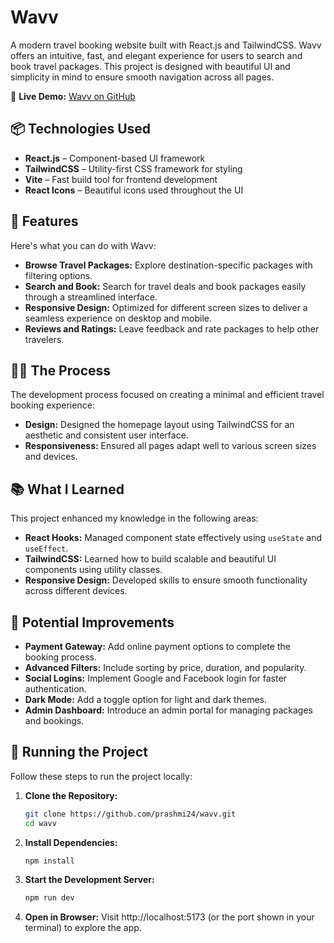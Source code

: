 # Wavv  
A modern travel booking website built with React.js and TailwindCSS. Wavv offers an intuitive, fast, and elegant experience for users to search and book travel packages. This project is designed with beautiful UI and simplicity in mind to ensure smooth navigation across all pages.

🔗 **Live Demo:** [Wavv on GitHub](https://github.com/prashmi24/wavv)

## 📦 Technologies Used  
- **React.js** – Component-based UI framework  
- **TailwindCSS** – Utility-first CSS framework for styling  
- **Vite** – Fast build tool for frontend development  
- **React Icons** – Beautiful icons used throughout the UI  

## 🦄 Features  
Here's what you can do with Wavv:

- **Browse Travel Packages:** Explore destination-specific packages with filtering options.  
- **Search and Book:** Search for travel deals and book packages easily through a streamlined interface.  
- **Responsive Design:** Optimized for different screen sizes to deliver a seamless experience on desktop and mobile.  
- **Reviews and Ratings:** Leave feedback and rate packages to help other travelers.  

## 👨‍💻 The Process  
The development process focused on creating a minimal and efficient travel booking experience:

- **Design:** Designed the homepage layout using TailwindCSS for an aesthetic and consistent user interface.
- **Responsiveness:** Ensured all pages adapt well to various screen sizes and devices.  

## 📚 What I Learned  
This project enhanced my knowledge in the following areas:

- **React Hooks:** Managed component state effectively using `useState` and `useEffect`.
- **TailwindCSS:** Learned how to build scalable and beautiful UI components using utility classes.
- **Responsive Design:** Developed skills to ensure smooth functionality across different devices.

## 💭 Potential Improvements  
- **Payment Gateway:** Add online payment options to complete the booking process.  
- **Advanced Filters:** Include sorting by price, duration, and popularity.  
- **Social Logins:** Implement Google and Facebook login for faster authentication.  
- **Dark Mode:** Add a toggle option for light and dark themes.  
- **Admin Dashboard:** Introduce an admin portal for managing packages and bookings.  

## 🚦 Running the Project  
Follow these steps to run the project locally:

1. **Clone the Repository:**  
   ```bash
   git clone https://github.com/prashmi24/wavv.git
   cd wavv

 2. **Install Dependencies:**
    ```bash
    npm install

3. **Start the Development Server:**
   ```bash
   npm run dev

4. **Open in Browser:**
Visit http://localhost:5173 (or the port shown in your terminal) to explore the app.

 
